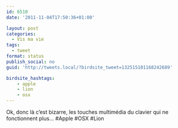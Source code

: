 ```yaml
---
id: 6510
date: '2011-11-04T17:50:36+01:00'

layout: post
categories:
  - Vis ma vie
tags:
  - tweet
format: status
publish_social: no
guid: 'http://tweets.local/?birdsite_tweet=132515101168242689'

birdsite_hashtags:
    - apple
    - lion
    - osx
---
```


Ok, donc là c’est bizarre, les touches multimédia du clavier qui ne fonctionnent plus… #Apple #OSX #Lion